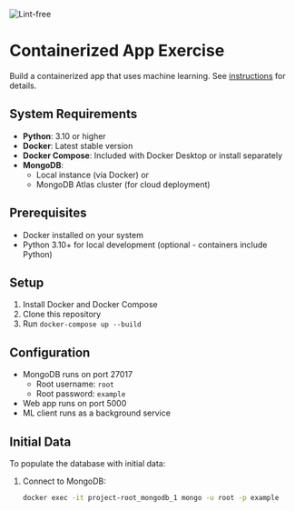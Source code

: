 ![Lint-free](https://github.com/nyu-software-engineering/containerized-app-exercise/actions/workflows/lint.yml/badge.svg)

# Containerized App Exercise

Build a containerized app that uses machine learning. See [instructions](./instructions.md) for details.

## System Requirements

- **Python**: 3.10 or higher
- **Docker**: Latest stable version
- **Docker Compose**: Included with Docker Desktop or install separately
- **MongoDB**: 
  - Local instance (via Docker) or 
  - MongoDB Atlas cluster (for cloud deployment)

## Prerequisites

- Docker installed on your system
- Python 3.10+ for local development (optional - containers include Python)

## Setup

1. Install Docker and Docker Compose
2. Clone this repository
3. Run `docker-compose up --build`

## Configuration

- MongoDB runs on port 27017
  - Root username: `root`
  - Root password: `example`
- Web app runs on port 5000
- ML client runs as a background service

## Initial Data

To populate the database with initial data:

1. Connect to MongoDB:
   ```bash
   docker exec -it project-root_mongodb_1 mongo -u root -p example